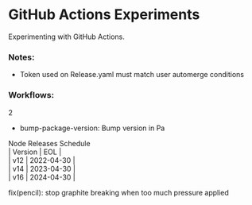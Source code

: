 # GitHub Actions Experiments

Experimenting with GitHub Actions.

### Notes:

- Token used on Release.yaml must match user automerge conditions

### Workflows:

2

- bump-package-version: Bump version in Pa

Node Releases Schedule  
| Version | EOL |  
| v12 | 2022-04-30 |  
| v14 | 2023-04-30 |  
| v16 | 2024-04-30 |

fix(pencil): stop graphite breaking when too much pressure applied
